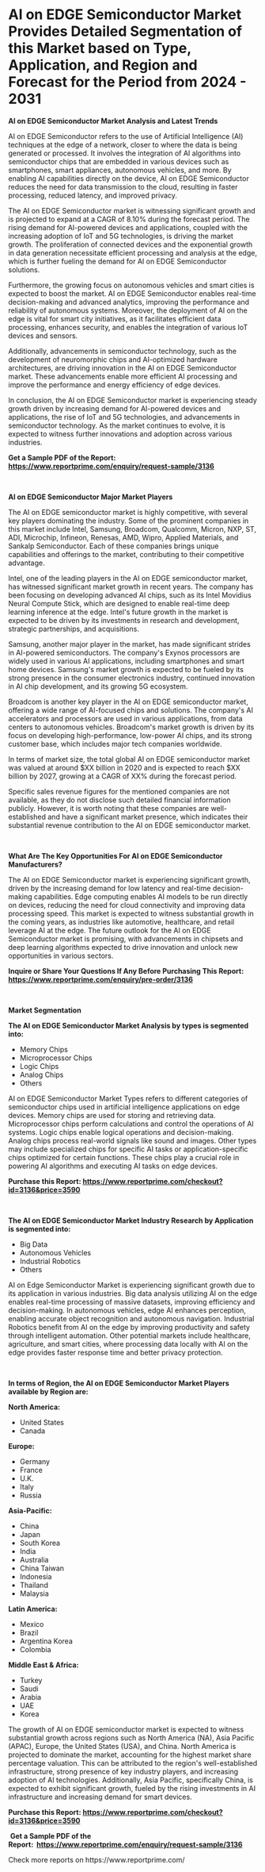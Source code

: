 <p><h1>AI on EDGE Semiconductor Market Provides Detailed Segmentation of this Market based on Type, Application, and Region and Forecast for the Period from 2024 - 2031</h1></p><p><strong>AI on EDGE Semiconductor Market Analysis and Latest Trends</strong></p>
<p><p>AI on EDGE Semiconductor refers to the use of Artificial Intelligence (AI) techniques at the edge of a network, closer to where the data is being generated or processed. It involves the integration of AI algorithms into semiconductor chips that are embedded in various devices such as smartphones, smart appliances, autonomous vehicles, and more. By enabling AI capabilities directly on the device, AI on EDGE Semiconductor reduces the need for data transmission to the cloud, resulting in faster processing, reduced latency, and improved privacy.</p><p>The AI on EDGE Semiconductor market is witnessing significant growth and is projected to expand at a CAGR of 8.10% during the forecast period. The rising demand for AI-powered devices and applications, coupled with the increasing adoption of IoT and 5G technologies, is driving the market growth. The proliferation of connected devices and the exponential growth in data generation necessitate efficient processing and analysis at the edge, which is further fueling the demand for AI on EDGE Semiconductor solutions.</p><p>Furthermore, the growing focus on autonomous vehicles and smart cities is expected to boost the market. AI on EDGE Semiconductor enables real-time decision-making and advanced analytics, improving the performance and reliability of autonomous systems. Moreover, the deployment of AI on the edge is vital for smart city initiatives, as it facilitates efficient data processing, enhances security, and enables the integration of various IoT devices and sensors.</p><p>Additionally, advancements in semiconductor technology, such as the development of neuromorphic chips and AI-optimized hardware architectures, are driving innovation in the AI on EDGE Semiconductor market. These advancements enable more efficient AI processing and improve the performance and energy efficiency of edge devices.</p><p>In conclusion, the AI on EDGE Semiconductor market is experiencing steady growth driven by increasing demand for AI-powered devices and applications, the rise of IoT and 5G technologies, and advancements in semiconductor technology. As the market continues to evolve, it is expected to witness further innovations and adoption across various industries.</p></p>
<p><strong>Get a Sample PDF of the Report:&nbsp; <a href="https://www.reportprime.com/enquiry/request-sample/3136">https://www.reportprime.com/enquiry/request-sample/3136</a></strong></p>
<p>&nbsp;</p>
<p><strong>AI on EDGE Semiconductor Major Market Players</strong></p>
<p><p>The AI on EDGE semiconductor market is highly competitive, with several key players dominating the industry. Some of the prominent companies in this market include Intel, Samsung, Broadcom, Qualcomm, Micron, NXP, ST, ADI, Microchip, Infineon, Renesas, AMD, Wipro, Applied Materials, and Sankalp Semiconductor. Each of these companies brings unique capabilities and offerings to the market, contributing to their competitive advantage.</p><p>Intel, one of the leading players in the AI on EDGE semiconductor market, has witnessed significant market growth in recent years. The company has been focusing on developing advanced AI chips, such as its Intel Movidius Neural Compute Stick, which are designed to enable real-time deep learning inference at the edge. Intel's future growth in the market is expected to be driven by its investments in research and development, strategic partnerships, and acquisitions.</p><p>Samsung, another major player in the market, has made significant strides in AI-powered semiconductors. The company's Exynos processors are widely used in various AI applications, including smartphones and smart home devices. Samsung's market growth is expected to be fueled by its strong presence in the consumer electronics industry, continued innovation in AI chip development, and its growing 5G ecosystem.</p><p>Broadcom is another key player in the AI on EDGE semiconductor market, offering a wide range of AI-focused chips and solutions. The company's AI accelerators and processors are used in various applications, from data centers to autonomous vehicles. Broadcom's market growth is driven by its focus on developing high-performance, low-power AI chips, and its strong customer base, which includes major tech companies worldwide.</p><p>In terms of market size, the total global AI on EDGE semiconductor market was valued at around $XX billion in 2020 and is expected to reach $XX billion by 2027, growing at a CAGR of XX% during the forecast period.</p><p>Specific sales revenue figures for the mentioned companies are not available, as they do not disclose such detailed financial information publicly. However, it is worth noting that these companies are well-established and have a significant market presence, which indicates their substantial revenue contribution to the AI on EDGE semiconductor market.</p></p>
<p>&nbsp;</p>
<p><strong>What Are The Key Opportunities For AI on EDGE Semiconductor Manufacturers?</strong></p>
<p><p>The AI on EDGE Semiconductor market is experiencing significant growth, driven by the increasing demand for low latency and real-time decision-making capabilities. Edge computing enables AI models to be run directly on devices, reducing the need for cloud connectivity and improving data processing speed. This market is expected to witness substantial growth in the coming years, as industries like automotive, healthcare, and retail leverage AI at the edge. The future outlook for the AI on EDGE Semiconductor market is promising, with advancements in chipsets and deep learning algorithms expected to drive innovation and unlock new opportunities in various sectors.</p></p>
<p><strong>Inquire or Share Your Questions If Any Before Purchasing This Report: <a href="https://www.reportprime.com/enquiry/pre-order/3136">https://www.reportprime.com/enquiry/pre-order/3136</a></strong></p>
<p>&nbsp;</p>
<p><strong>Market Segmentation</strong></p>
<p><strong>The AI on EDGE Semiconductor Market Analysis by types is segmented into:</strong></p>
<p><ul><li>Memory Chips</li><li>Microprocessor Chips</li><li>Logic Chips</li><li>Analog Chips</li><li>Others</li></ul></p>
<p><p>AI on EDGE Semiconductor Market Types refers to different categories of semiconductor chips used in artificial intelligence applications on edge devices. Memory chips are used for storing and retrieving data. Microprocessor chips perform calculations and control the operations of AI systems. Logic chips enable logical operations and decision-making. Analog chips process real-world signals like sound and images. Other types may include specialized chips for specific AI tasks or application-specific chips optimized for certain functions. These chips play a crucial role in powering AI algorithms and executing AI tasks on edge devices.</p></p>
<p><strong>Purchase this Report:&nbsp;<a href="https://www.reportprime.com/checkout?id=3136&price=3590">https://www.reportprime.com/checkout?id=3136&price=3590</a></strong></p>
<p>&nbsp;</p>
<p><strong>The AI on EDGE Semiconductor Market Industry Research by Application is segmented into:</strong></p>
<p><ul><li>Big Data</li><li>Autonomous Vehicles</li><li>Industrial Robotics</li><li>Others</li></ul></p>
<p><p>AI on Edge Semiconductor Market is experiencing significant growth due to its application in various industries. Big data analysis utilizing AI on the edge enables real-time processing of massive datasets, improving efficiency and decision-making. In autonomous vehicles, edge AI enhances perception, enabling accurate object recognition and autonomous navigation. Industrial Robotics benefit from AI on the edge by improving productivity and safety through intelligent automation. Other potential markets include healthcare, agriculture, and smart cities, where processing data locally with AI on the edge provides faster response time and better privacy protection.</p></p>
<p>&nbsp;</p>
<p><strong>In terms of Region, the AI on EDGE Semiconductor Market Players available by Region are:</strong></p>
<p>
    <p> <strong> North America: </strong>
        <ul>
            <li>United States</li>
            <li>Canada</li>
        </ul>
        </p> 
    <p> <strong> Europe: </strong>
        <ul>
            <li>Germany</li>
            <li>France</li>
            <li>U.K.</li>
            <li>Italy</li>
            <li>Russia</li>
        </ul>
        </p> 
    <p> <strong> Asia-Pacific: </strong>
        <ul>
            <li>China</li>
            <li>Japan</li>
            <li>South Korea</li>
            <li>India</li>
            <li>Australia</li>
            <li>China Taiwan</li>
            <li>Indonesia</li>
            <li>Thailand</li>
            <li>Malaysia</li>
        </ul>
        </p> 
    <p> <strong> Latin America: </strong>
        <ul>
            <li>Mexico</li>
            <li>Brazil</li>
            <li>Argentina Korea</li>
            <li>Colombia</li>
        </ul>
        </p> 
    <p> <strong> Middle East & Africa: </strong>
        <ul>
            <li>Turkey</li>
            <li>Saudi</li>
            <li>Arabia</li>
            <li>UAE</li>
            <li>Korea</li>
        </ul>
    </p>
    </p>
<p><p>The growth of AI on EDGE semiconductor market is expected to witness substantial growth across regions such as North America (NA), Asia Pacific (APAC), Europe, the United States (USA), and China. North America is projected to dominate the market, accounting for the highest market share percentage valuation. This can be attributed to the region's well-established infrastructure, strong presence of key industry players, and increasing adoption of AI technologies. Additionally, Asia Pacific, specifically China, is expected to exhibit significant growth, fueled by the rising investments in AI infrastructure and increasing demand for smart devices.</p></p>
<p><strong>Purchase this Report: <a href="https://www.reportprime.com/checkout?id=3136&price=3590">https://www.reportprime.com/checkout?id=3136&price=3590</a></strong></p>
<p>&nbsp;<strong>Get a Sample PDF of the Report:&nbsp;&nbsp;<a href="https://www.reportprime.com/enquiry/request-sample/3136">https://www.reportprime.com/enquiry/request-sample/3136</a></strong></p>
<p><strong></strong></p>
<p>Check more reports on https://www.reportprime.com/</p>